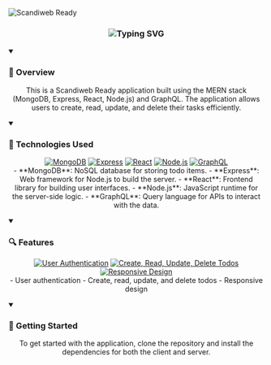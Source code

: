 

![Scandiweb Ready](https://github.com/user-attachments/assets/16598e84-38a0-4143-87d3-8a34ec34a27f)


<div align="center">
  <h3>
    <img src="https://readme-typing-svg.herokuapp.com?font=Fira+Code&weight=500&size=25&pause=1000&color=00E7FF&center=true&vCenter=true&random=false&width=435&lines=Technologies%20Used;Features;Getting%20Started" alt="Typing SVG" />
  </h3>
</div>

<details open>
<summary><h3>📄 Overview</h3></summary>
<p align="center">
  This is a Scandiweb Ready application built using the MERN stack (MongoDB, Express, React, Node.js) and GraphQL. The application allows users to create, read, update, and delete their tasks efficiently.
</p>
</details>

<details open>
<summary><h3>🔧 Technologies Used</h3></summary>
<p align="center">
  <a href="#"><img src="https://img.shields.io/badge/MongoDB-47A248?style=for-the-badge&logo=mongodb&logoColor=white" alt="MongoDB"/></a>
  <a href="#"><img src="https://img.shields.io/badge/Express-000000?style=for-the-badge&logo=express&logoColor=white" alt="Express"/></a>
  <a href="#"><img src="https://img.shields.io/badge/React-61DAFB?style=for-the-badge&logo=react&logoColor=black" alt="React"/></a>
  <a href="#"><img src="https://img.shields.io/badge/Node.js-339933?style=for-the-badge&logo=node.js&logoColor=white" alt="Node.js"/></a>
  <a href="#"><img src="https://img.shields.io/badge/GraphQL-E10098?style=for-the-badge&logo=graphql&logoColor=white" alt="GraphQL"/></a>
  <br>
  - **MongoDB**: NoSQL database for storing todo items.
  - **Express**: Web framework for Node.js to build the server.
  - **React**: Frontend library for building user interfaces.
  - **Node.js**: JavaScript runtime for the server-side logic.
  - **GraphQL**: Query language for APIs to interact with the data.
</p>
</details>

<details open>
<summary><h3>🔍 Features</h3></summary>
<p align="center">
  <a href="#"><img src="https://img.shields.io/badge/User%20Authentication-007ACC?style=for-the-badge&logo=user&logoColor=white" alt="User Authentication"/></a>
  <a href="#"><img src="https://img.shields.io/badge/Create%2C%20Read%2C%20Update%2C%20Delete%20Todos-4CAF50?style=for-the-badge&logo=todo&logoColor=white" alt="Create, Read, Update, Delete Todos"/></a>
  <a href="#"><img src="https://img.shields.io/badge/Responsive%20Design-FF9800?style=for-the-badge&logo=responsive&logoColor=white" alt="Responsive Design"/></a>
  <br>
  - User authentication
  - Create, read, update, and delete todos
  - Responsive design
</p>
</details>

<details open>
<summary><h3>🚀 Getting Started</h3></summary>
<p align="center">
  To get started with the application, clone the repository and install the dependencies for both the client and server.
</p>
</details>
